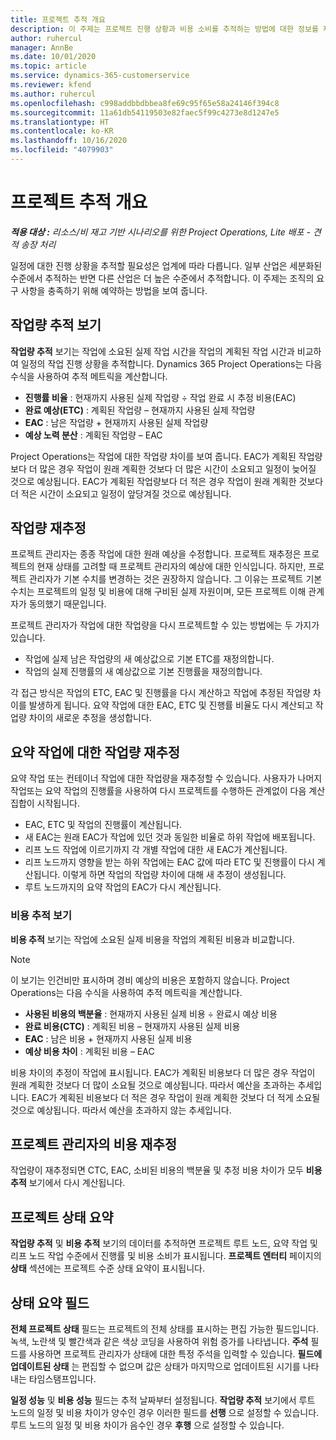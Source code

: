 ```yaml
---
title: 프로젝트 추적 개요
description: 이 주제는 프로젝트 진행 상황과 비용 소비를 추적하는 방법에 대한 정보를 제공합니다.
author: ruhercul
manager: AnnBe
ms.date: 10/01/2020
ms.topic: article
ms.service: dynamics-365-customerservice
ms.reviewer: kfend
ms.author: ruhercul
ms.openlocfilehash: c998addbbdbbea8fe69c95f65e58a24146f394c8
ms.sourcegitcommit: 11a61db54119503e82faec5f99c4273e8d1247e5
ms.translationtype: HT
ms.contentlocale: ko-KR
ms.lasthandoff: 10/16/2020
ms.locfileid: "4079903"
---
```

# <a name="project-tracking-overview"></a>프로젝트 추적 개요

_**적용 대상 :** 리소스/비 재고 기반 시나리오를 위한 Project Operations, Lite 배포 - 견적 송장 처리_

일정에 대한 진행 상황을 추적할 필요성은 업계에 따라 다릅니다. 일부 산업은 세분화된 수준에서 추적하는 반면 다른 산업은 더 높은 수준에서 추적합니다. 이 주제는 조직의 요구 사항을 충족하기 위해 예약하는 방법을 보여 줍니다.

## <a name="effort-tracking-view"></a>작업량 추적 보기

**작업량 추적** 보기는 작업에 소요된 실제 작업 시간을 작업의 계획된 작업 시간과 비교하여 일정의 작업 진행 상황을 추적합니다. Dynamics 365 Project Operations는 다음 수식을 사용하여 추적 메트릭을 계산합니다.

- **진행률 비율** : 현재까지 사용된 실제 작업량 ÷ 작업 완료 시 추정 비용(EAC) 
- **완료 예상(ETC)** : 계획된 작업량 – 현재까지 사용된 실제 작업량 
- **EAC** : 남은 작업량 + 현재까지 사용된 실제 작업량 
- **예상 노력 분산** : 계획된 작업량 – EAC

Project Operations는 작업에 대한 작업량 차이를 보여 줍니다. EAC가 계획된 작업량보다 더 많은 경우 작업이 원래 계획한 것보다 더 많은 시간이 소요되고 일정이 늦어질 것으로 예상됩니다. EAC가 계획된 작업량보다 더 적은 경우 작업이 원래 계획한 것보다 더 적은 시간이 소요되고 일정이 앞당겨질 것으로 예상됩니다.

## <a name="reprojecting-effort"></a>작업량 재추정

프로젝트 관리자는 종종 작업에 대한 원래 예상을 수정합니다. 프로젝트 재추정은 프로젝트의 현재 상태를 고려할 때 프로젝트 관리자의 예상에 대한 인식입니다. 하지만, 프로젝트 관리자가 기본 수치를 변경하는 것은 권장하지 않습니다. 그 이유는 프로젝트 기본 수치는 프로젝트의 일정 및 비용에 대해 구비된 실제 자원이며, 모든 프로젝트 이해 관계자가 동의했기 때문입니다.

프로젝트 관리자가 작업에 대한 작업량을 다시 프로젝트할 수 있는 방법에는 두 가지가 있습니다.

- 작업에 실제 남은 작업량의 새 예상값으로 기본 ETC를 재정의합니다. 
- 작업의 실제 진행률의 새 예상값으로 기본 진행률을 재정의합니다.

각 접근 방식은 작업의 ETC, EAC 및 진행률을 다시 계산하고 작업에 추정된 작업량 차이를 발생하게 됩니다. 요약 작업에 대한 EAC, ETC 및 진행률 비율도 다시 계산되고 작업량 차이의 새로운 추정을 생성합니다.

## <a name="reprojection-of-effort-on-summary-tasks"></a>요약 작업에 대한 작업량 재추정

요약 작업 또는 컨테이너 작업에 대한 작업량을 재추정할 수 있습니다. 사용자가 나머지 작업또는 요약 작업의 진행률을 사용하여 다시 프로젝트를 수행하든 관계없이 다음 계산 집합이 시작됩니다.

- EAC, ETC 및 작업의 진행률이 계산됩니다.
- 새 EAC는 원래 EAC가 작업에 있던 것과 동일한 비율로 하위 작업에 배포됩니다.
- 리프 노드 작업에 이르기까지 각 개별 작업에 대한 새 EAC가 계산됩니다. 
- 리프 노드까지 영향을 받는 하위 작업에는 EAC 값에 따라 ETC 및 진행률이 다시 계산됩니다. 이렇게 하면 작업의 작업량 차이에 대해 새 추정이 생성됩니다. 
- 루트 노드까지의 요약 작업의 EAC가 다시 계산됩니다.

### <a name="cost-tracking-view"></a>비용 추적 보기 

**비용 추적** 보기는 작업에 소요된 실제 비용을 작업의 계획된 비용과 비교합니다. 

> [!NOTE]
> 이 보기는 인건비만 표시하며 경비 예상의 비용은 포함하지 않습니다. Project Operations는 다음 수식을 사용하여 추적 메트릭을 계산합니다.

- **사용된 비용의 백분율** : 현재까지 사용된 실제 비용 ÷ 완료시 예상 비용
- **완료 비용(CTC)** : 계획된 비용 – 현재까지 사용된 실제 비용
- **EAC** : 남은 비용 + 현재까지 사용된 실제 비용
- **예상 비용 차이** : 계획된 비용 – EAC

비용 차이의 추정이 작업에 표시됩니다. EAC가 계획된 비용보다 더 많은 경우 작업이 원래 계획한 것보다 더 많이 소요될 것으로 예상됩니다. 따라서 예산을 초과하는 추세입니다. EAC가 계획된 비용보다 더 적은 경우 작업이 원래 계획한 것보다 더 적게 소요될 것으로 예상됩니다. 따라서 예산을 초과하지 않는 추세입니다.

## <a name="project-managers-reprojection-of-cost"></a>프로젝트 관리자의 비용 재추정

작업량이 재추정되면 CTC, EAC, 소비된 비용의 백분율 및 추정 비용 차이가 모두 **비용 추적** 보기에서 다시 계산됩니다.

## <a name="project-status-summary"></a>프로젝트 상태 요약

**작업량 추적** 및 **비용 추적** 보기의 데이터를 추적하면 프로젝트 루트 노드, 요약 작업 및 리프 노드 작업 수준에서 진행률 및 비용 소비가 표시됩니다. **프로젝트 엔터티** 페이지의 **상태** 섹션에는 프로젝트 수준 상태 요약이 표시됩니다.

## <a name="status-summary-fields"></a>상태 요약 필드

**전체 프로젝트 상태** 필드는 프로젝트의 전체 상태를 표시하는 편집 가능한 필드입니다. 녹색, 노란색 및 빨간색과 같은 색상 코딩을 사용하여 위험 증가를 나타냅니다. **주석** 필드를 사용하면 프로젝트 관리자가 상태에 대한 특정 주석을 입력할 수 있습니다. **필드에 업데이트된 상태** 는 편집할 수 없으며 값은 상태가 마지막으로 업데이트된 시기를 나타내는 타임스탬프입니다.

**일정 성능** 및 **비용 성능** 필드는 추적 날짜부터 설정됩니다. **작업량 추적** 보기에서 루트 노드의 일정 및 비용 차이가 양수인 경우 이러한 필드를 **선행** 으로 설정할 수 있습니다. 루트 노드의 일정 및 비용 차이가 음수인 경우 **후행** 으로 설정할 수 있습니다.
